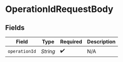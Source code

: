 # OperationIdRequestBody


## Fields

| Field              | Type               | Required           | Description        |
| ------------------ | ------------------ | ------------------ | ------------------ |
| `operationId`      | *String*           | :heavy_check_mark: | N/A                |